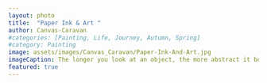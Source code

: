 ```yaml
---
layout: photo
title:  "Paper Ink & Art "
author: Canvas-Caravan
#categories: [Painting, Life, Journey, Autumn, Spring]
#category: Painting
image: assets/images/Canvas_Caravan/Paper-Ink-And-Art.jpg
imageCaption: The longer you look at an object, the more abstract it becomes, and, ironically, the more real. — <i> Lucien Freud </i> <br> [<i>Alcohol Ink Art by Canvas Caravan</i>]
featured: true
---
```

